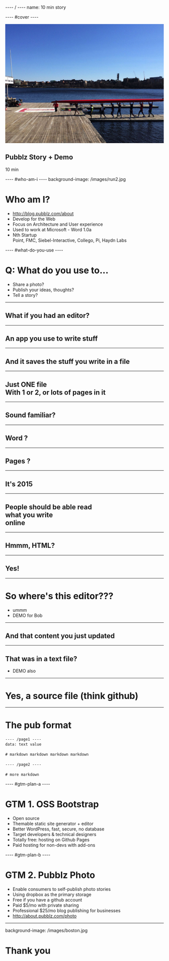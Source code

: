 ---- / ----
name: 10 min story

---- #cover ----

![](/images/crew.jpg)
## Pubblz Story + Demo  
10 min

---- #who-am-i ----
background-image: /images/run2.jpg

# Who am I?
- http://blog.pubblz.com/about
- Develop for the Web
- Focus on Architecture and User experience
- Used to work at Microsoft - Word 1.0a
- Nth Startup  
  Point, FMC, Siebel-Interactive, Collego, Pi, Haydn Labs


---- #what-do-you-use ----

# Q: What do you use to...
- Share a photo?
- Publish your ideas, thoughts?
- Tell a story?

---- ----

## What if you had an editor?

---- ----

## An app you use to write stuff

---- ----

## And it saves the stuff you write in a file

---- ----

## Just ONE file<br>With 1 or 2, or lots of pages in it

---- ----

## Sound familiar?

---- ----

## Word ?

---- ----

## Pages ?

---- ----

## It's 2015

---- ----

## People should be able read<br> what you write<br> online

---- ----

## Hmmm, HTML?

---- ----

## Yes!

---- ----

# So where's this editor???
- ummm
- DEMO for Bob


---- ----

## And that content you just updated

---- ----

## That was in a text file?
- DEMO also


---- ----

# Yes, a source file (think github)




---- ----

# The pub format

    ---- /page1 ----
    data: text value

    # markdown markdown markdown markdown

    ---- /page2 ----

    # more markdown

---- #gtm-plan-a ----

# GTM 1. OSS Bootstrap
- Open source
- Themable static site generator + editor
- Better WordPress, fast, secure, no database  
- Target developers & technical designers
- Totally free: hosting on Github Pages
- Paid hosting for non-devs with add-ons


---- #gtm-plan-b ----

# GTM 2. Pubblz Photo
- Enable consumers to self-publish photo stories
- Using dropbox as the primary storage
- Free if you have a github account
- Paid $5/mo with private sharing
- Professional $25/mo blog publishing for businesses
- http://about.pubblz.com/photo

---- ----
background-image: /images/boston.jpg

# Thank you
